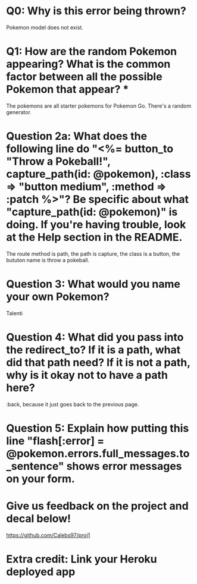 # Q0: Why is this error being thrown?
Pokemon model does not exist. 


# Q1: How are the random Pokemon appearing? What is the common factor between all the possible Pokemon that appear? *
The pokemons are all starter pokemons for Pokemon Go. There's a random generator. 

# Question 2a: What does the following line do "<%= button_to "Throw a Pokeball!", capture_path(id: @pokemon), :class => "button medium", :method => :patch %>"? Be specific about what "capture_path(id: @pokemon)" is doing. If you're having trouble, look at the Help section in the README.
The route method is path, the path is capture, the class is a button, the bututon name is throw a pokeball.


# Question 3: What would you name your own Pokemon?
Talenti

# Question 4: What did you pass into the redirect_to? If it is a path, what did that path need? If it is not a path, why is it okay not to have a path here?
:back, because it just goes back to the previous page.

# Question 5: Explain how putting this line "flash[:error] = @pokemon.errors.full_messages.to_sentence" shows error messages on your form.



# Give us feedback on the project and decal below!
https://github.com/Calebs97/proj1


# Extra credit: Link your Heroku deployed app
